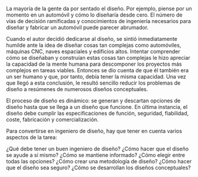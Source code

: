 La mayoría de la gente da por sentado el diseño. Por ejemplo, piense por un momento en un automóvil y cómo lo diseñaría desde cero. El número de vías de decisión ramificadas y conocimientos de ingeniería necesarios para diseñar y fabricar un automóvil puede parecer abrumador.


Cuando el autor decidió dedicarse al diseño, se sintió inmediatamente humilde ante la idea de diseñar cosas tan complejas como automóviles, máquinas CNC, naves espaciales y edificios altos. Intentar comprender cómo se diseñaban y construían estas cosas tan complejas le hizo apreciar la capacidad de la mente humana para descomponer los proyectos más complejos en tareas viables. Entonces se dio cuenta de que él también era un ser humano y que, por tanto, debía tener la misma capacidad. Una vez que llegó a esta conclusión, le resultó sencillo reducir los problemas de diseño a resúmenes de numerosos diseños conceptuales.


El proceso de diseño es dinámico: se generan y descartan opciones de diseño hasta que se llega a un diseño que funcione. En última instancia, el diseño debe cumplir las especificaciones de función, seguridad, fiabilidad, coste, fabricación y comercialización.


Para convertirse en ingeniero de diseño, hay que tener en cuenta varios aspectos de la tarea:

¿Qué debe tener un buen ingeniero de diseño?
¿Cómo hacer que el diseño se ayude a sí mismo?
¿Cómo se mantiene informado?
¿Cómo elegir entre todas las opciones?
¿Cómo crear una metodología de diseño?
¿Cómo hacer que el diseño sea seguro?
¿Cómo se desarrollan los diseños conceptuales?
